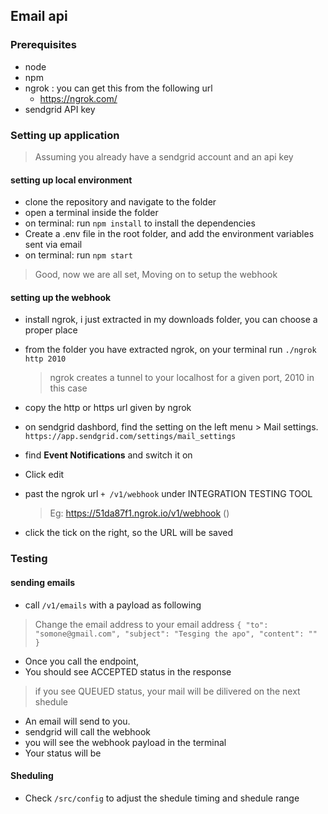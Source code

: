 ## Email api

### Prerequisites
- node 
- npm 
- ngrok : you can get this from the following url
  - https://ngrok.com/
- sendgrid API key

### Setting up application
> Assuming you already have a sendgrid account and an api key

#### setting up local environment
- clone the repository and navigate to the folder 
- open a terminal inside the folder
- on terminal: run `npm install` to install the dependencies 
- Create a .env file in the root folder, and add the environment variables sent via email
- on terminal: run `npm start` 

> Good, now we are all set, Moving on to setup the webhook
#### setting up the webhook
- install ngrok, i just extracted in my downloads folder, you can choose a proper place
- from the folder you have extracted ngrok, on your terminal run `./ngrok http 2010`
  > ngrok creates a tunnel to your localhost for a given port, 2010 in this case
- copy the http or https url given by ngrok  

- on sendgrid dashbord, find the setting on the left menu > Mail settings.
  `https://app.sendgrid.com/settings/mail_settings`
- find **Event Notifications** and switch it on
- Click edit 
- past the ngrok url `+ /v1/webhook` under INTEGRATION TESTING TOOL
  > Eg: https://51da87f1.ngrok.io/v1/webhook ()
- click the tick on the right, so the URL will be saved 

### Testing

#### sending emails
- call `/v1/emails` with a payload as following 
> Change the email address to your email address
`{
  "to": "somone@gmail.com",
  "subject": "Tesging the apo",
  "content": ""
}`

- Once you call the endpoint,
- You should see ACCEPTED status in the response
> if you see QUEUED status, your mail will be dilivered on the next shedule 
- An email will send to you.
- sendgrid will call the webhook
- you will see the webhook payload in the terminal 
- Your status will be 

#### Sheduling
- Check `/src/config` to adjust the shedule timing and shedule range

